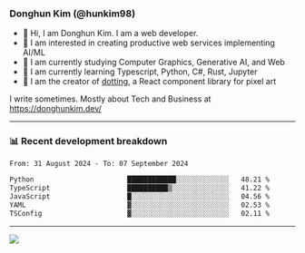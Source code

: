 ### Donghun Kim (@hunkim98)

- 👋 Hi, I am Donghun Kim. I am a web developer. 
- 🤔 I am interested in creating productive web services implementing AI/ML
- 🔭 I am currently studying Computer Graphics, Generative AI, and Web 
- 🌱 I am currently learning Typescript, Python, C#, Rust, Jupyter
- 🎨 I am the creator of [dotting](https://github.com/hunkim98/dotting), a React component library for pixel art

I write sometimes. Mostly about Tech and Business at https://donghunkim.dev/

---
### 📊 Recent development breakdown
<!--START_SECTION:waka-->

```txt
From: 31 August 2024 - To: 07 September 2024

Python                       ████████████░░░░░░░░░░░░░   48.21 %
TypeScript                   ██████████▒░░░░░░░░░░░░░░   41.22 %
JavaScript                   █░░░░░░░░░░░░░░░░░░░░░░░░   04.56 %
YAML                         ▓░░░░░░░░░░░░░░░░░░░░░░░░   02.53 %
TSConfig                     ▓░░░░░░░░░░░░░░░░░░░░░░░░   02.11 %
```

<!--END_SECTION:waka-->
---

<!-- <div align='center'> -->
  <img align="center" src="https://github-readme-stats.vercel.app/api?username=hunkim98&theme=dark&show_icons=true"/>
<!-- </div> -->
<!--
**hunkim98/hunkim98** is a ✨ _special_ ✨ repository because its `README.md` (this file) appears on your GitHub profile.

Here are some ideas to get you started:

- 🔭 I’m currently working on ...
- 🌱 I’m currently learning ...
- 👯 I’m looking to collaborate on ...
- 🤔 I’m looking for help with ...
- 💬 Ask me about ...
- 📫 How to reach me: ...
- 😄 Pronouns: ...
- ⚡ Fun fact: ...
-->
